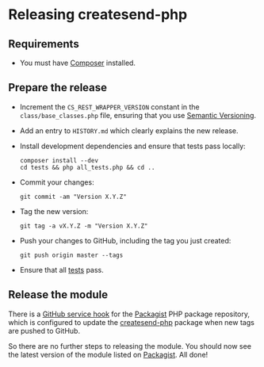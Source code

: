 # Releasing createsend-php

## Requirements

- You must have [Composer](https://getcomposer.org/) installed.

## Prepare the release

- Increment the `CS_REST_WRAPPER_VERSION` constant in the `class/base_classes.php` file, ensuring that you use [Semantic Versioning](http://semver.org/).
- Add an entry to `HISTORY.md` which clearly explains the new release.
- Install development dependencies and ensure that tests pass locally:

  ```
  composer install --dev
  cd tests && php all_tests.php && cd ..
  ```

- Commit your changes:

  ```
  git commit -am "Version X.Y.Z"
  ```

- Tag the new version:

  ```
  git tag -a vX.Y.Z -m "Version X.Y.Z"
  ```

- Push your changes to GitHub, including the tag you just created:

  ```
  git push origin master --tags
  ```

- Ensure that all [tests](https://travis-ci.org/campaignmonitor/createsend-php) pass.

## Release the module

There is a [GitHub service hook](https://github.com/campaignmonitor/createsend-php/settings/hooks) for the [Packagist](https://packagist.org/) PHP package repository, which is configured to update the [createsend-php](https://packagist.org/packages/campaignmonitor/createsend-php) package when new tags are pushed to GitHub.

So there are no further steps to releasing the module. You should now see the latest version of the module listed on [Packagist](https://packagist.org/packages/campaignmonitor/createsend-php). All done!
